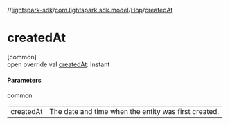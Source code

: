 //[lightspark-sdk](../../../index.md)/[com.lightspark.sdk.model](../index.md)/[Hop](index.md)/[createdAt](created-at.md)

# createdAt

[common]\
open override val [createdAt](created-at.md): Instant

#### Parameters

common

| | |
|---|---|
| createdAt | The date and time when the entity was first created. |
